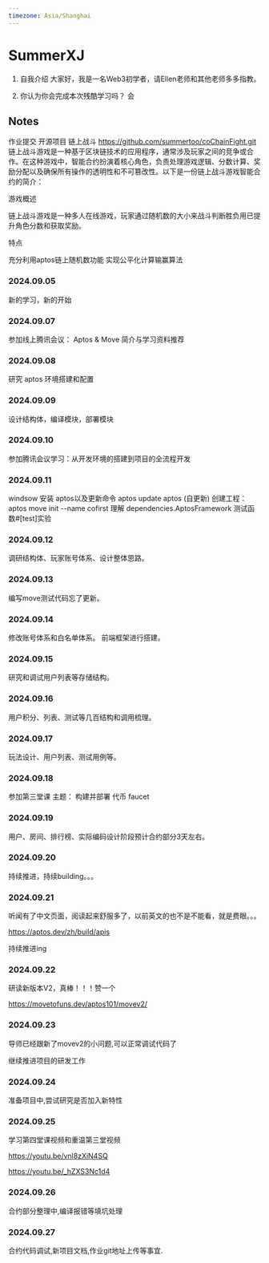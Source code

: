 ```yaml
---
timezone: Asia/Shanghai
---
```



# SummerXJ

1. 自我介绍
大家好，我是一名Web3初学者，请Ellen老师和其他老师多多指教。

2. 你认为你会完成本次残酷学习吗？
会

## Notes
作业提交 开源项目 链上战斗
https://github.com/summertoo/coChainFight.git
链上战斗游戏是一种基于区块链技术的应用程序，通常涉及玩家之间的竞争或合作。在这种游戏中，智能合约扮演着核心角色，负责处理游戏逻辑、分数计算、奖励分配以及确保所有操作的透明性和不可篡改性。以下是一份链上战斗游戏智能合约的简介：

游戏概述

链上战斗游戏是一种多人在线游戏，玩家通过随机数的大小来战斗判断胜负用已提升角色分数和获取奖励。

特点 

充分利用aptos链上随机数功能 实现公平化计算输赢算法

<!-- Content_START -->

### 2024.09.05

新的学习，新的开始

### 2024.09.07
参加线上腾讯会议： Aptos & Move 简介与学习资料推荐

### 2024.09.08
研究 aptos 环境搭建和配置

### 2024.09.09
设计结构体，编译模块，部署模块

### 2024.09.10
参加腾讯会议学习：从开发环境的搭建到项目的全流程开发

### 2024.09.11
windsow 安装 aptos以及更新命令
aptos update aptos (自更新)
创建工程：
aptos move init --name cofirst
理解 dependencies.AptosFramework
测试函数#[test]实验

### 2024.09.12
调研结构体、玩家账号体系、设计整体思路。

### 2024.09.13
编写move测试代码忘了更新。

### 2024.09.14
修改账号体系和白名单体系。
前端框架进行搭建。

### 2024.09.15
研究和调试用户列表等存储结构。

### 2024.09.16
用户积分、列表、测试等几百结构和调用梳理。

### 2024.09.17
玩法设计、用户列表、测试用例等。

### 2024.09.18
参加第三堂课 主题： 构建并部署 代币 faucet

### 2024.09.19
用户、房间、排行榜、实际编码设计阶段预计合约部分3天左右。

### 2024.09.20
持续推进，持续building。。。

### 2024.09.21
听闻有了中文页面，阅读起来舒服多了，以前英文的也不是不能看，就是费眼。。。

https://aptos.dev/zh/build/apis

持续推进ing

### 2024.09.22
研读新版本V2，真棒！！！赞一个

https://movetofuns.dev/aptos101/movev2/

### 2024.09.23
导师已经跟新了movev2的小问题,可以正常调试代码了

继续推进项目的研发工作

### 2024.09.24
准备项目中,尝试研究是否加入新特性

### 2024.09.25
学习第四堂课视频和重温第三堂视频

https://youtu.be/vnl8zXiN4SQ

https://youtu.be/_hZXS3Nc1d4

### 2024.09.26
合约部分整理中,编译报错等填坑处理

### 2024.09.27
合约代码调试,新项目文档,作业git地址上传等事宜.

<!-- Content_END -->
